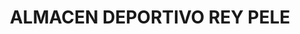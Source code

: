 ---
title: "ALMACEN DEPORTIVO REY PELE"
url: /socorro/almacen-deportivo-rey-pele/
shop: deportes
---
